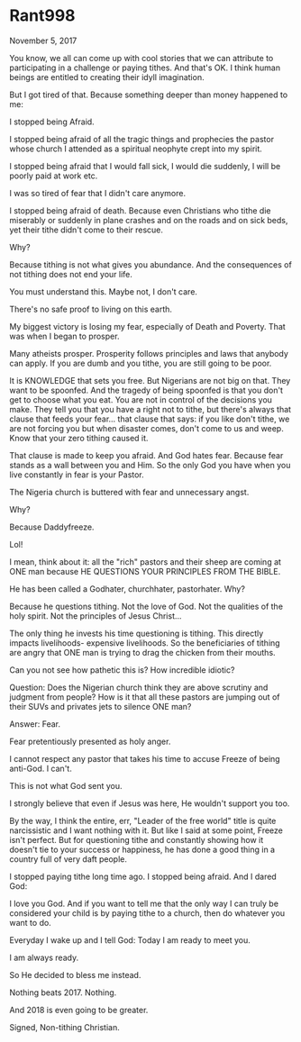 # Rant998

November 5, 2017 

You know, we all can come up with cool stories that we can attribute to participating in a challenge or paying tithes. And that's OK. I think human beings are entitled to creating their idyll imagination. 

But I got tired of that. Because something deeper than money happened to me:

I stopped being Afraid.

I stopped being afraid of all the tragic things and prophecies the pastor whose church I attended as a spiritual neophyte crept into my spirit. 

I stopped being afraid that I would fall sick, I would die suddenly, I will be poorly paid at work etc. 

I was so tired of fear that I didn't care anymore.

I stopped being afraid of death. Because even Christians who tithe die miserably or suddenly in plane crashes and on the roads and on sick beds, yet their tithe didn't come to their rescue.

Why?

Because tithing is not what gives you abundance. And the consequences of not tithing does not end your life.

You must understand this. Maybe not, I don't care.

There's no safe proof to living on this earth. 

My biggest victory is losing my fear, especially of Death and Poverty. That was when I began to prosper.

Many atheists prosper. Prosperity follows principles and laws that anybody can apply. If you are dumb and you tithe, you are still going to be poor.

It is KNOWLEDGE that sets you free. But Nigerians are not big on that. They want to be spoonfed. And the tragedy of being spoonfed is that you don't get to choose what you eat. You are not in control of the decisions you make. They tell you that you have a right not to tithe, but there's always that clause that feeds your fear... that clause that says: if you like don't tithe, we are not forcing you but when disaster comes, don't come to us and weep. Know that your zero tithing caused it.

That clause is made to keep you afraid. And God hates fear. Because fear stands as a wall between you and Him. So the only God you have when you live constantly in fear is your Pastor. 

The Nigeria church is buttered with fear and unnecessary angst. 

Why?

Because Daddyfreeze.

Lol!

I mean, think about it: all the "rich" pastors and their sheep are coming at ONE man because HE QUESTIONS YOUR PRINCIPLES FROM THE BIBLE. 

He has been called a Godhater, churchhater, pastorhater. Why?

Because he questions tithing. Not the love of God. Not the qualities of the holy spirit. Not the principles of Jesus Christ...

The only thing he invests his time questioning is tithing. This directly impacts livelihoods- expensive livelihoods. So the beneficiaries of tithing are angry that ONE man is trying to drag the chicken from their mouths.

Can you not see how pathetic this is? How incredible idiotic?

Question: Does the Nigerian church think they are above scrutiny and judgment from people? How is it that all these pastors are jumping out of their SUVs and privates jets to silence ONE man?

Answer: Fear. 

Fear pretentiously presented as holy anger. 

I cannot respect any pastor that takes his time to accuse Freeze of being anti-God. I can't.

This is not what God sent you.

I strongly believe that even if Jesus was here, He wouldn't support you too.

By the way,  I think the entire, err, "Leader of the free world" title is quite narcissistic and I want nothing with it. But like I said at some point, Freeze isn't perfect. But for questioning tithe and constantly showing how it doesn't tie to your success or happiness, he has done a good thing in a country full of very daft people.

I stopped paying tithe long time ago. I stopped being afraid. And I dared God:

I love you God. And if you want to tell me that the only way I can truly be considered your child is by paying tithe to a church, then do whatever you want to do.

Everyday I wake up and I tell God: Today I am ready to meet you.

I am always ready.

So He decided to bless me instead.

Nothing beats 2017. Nothing.

And 2018 is even going to be greater.

Signed,
Non-tithing Christian.